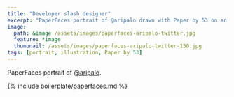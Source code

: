 ```yaml
---
title: "Developer slash designer"
excerpt: "PaperFaces portrait of @aripalo drawn with Paper by 53 on an iPad."
image: 
  path: &image /assets/images/paperfaces-aripalo-twitter.jpg 
  feature: *image
  thumbnail: /assets/images/paperfaces-aripalo-twitter-150.jpg
tags: [portrait, illustration, Paper by 53]
---
```


PaperFaces portrait of [@aripalo](https://twitter.com/aripalo).

{% include boilerplate/paperfaces.md %}
